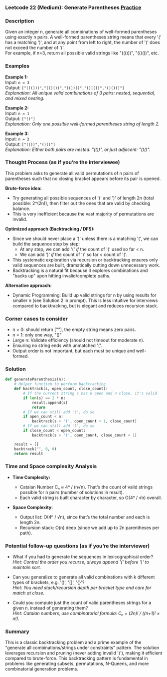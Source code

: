 ### Leetcode 22 (Medium): Generate Parentheses [Practice](https://leetcode.com/problems/generate-parentheses)

### Description  
Given an integer n, generate all combinations of well-formed parentheses using exactly n pairs. A well-formed parentheses string means that every '(' has a matching ')', and at any point from left to right, the number of ')' does not exceed the number of '('.  
For example, if n=3, return all possible valid strings like "((()))", "(()())", etc.

### Examples  

**Example 1:**  
Input: `n = 3`  
Output: `["((()))","(()())","(())()","()(())","()()()"]`  
*Explanation: All unique valid combinations of 3 pairs: nested, sequential, and mixed nesting.*

**Example 2:**  
Input: `n = 1`  
Output: `["()"]`  
*Explanation: Only one possible well-formed parentheses string of length 2.*

**Example 3:**  
Input: `n = 2`  
Output: `["(())","()()"]`  
*Explanation: Either both pairs are nested: "(())", or just adjacent: "()()".*


### Thought Process (as if you’re the interviewee)  
This problem asks to generate all valid permutations of n pairs of parentheses such that no closing bracket appears before its pair is opened.

**Brute-force idea:**  
- Try generating all possible sequences of '(' and ')' of length 2n (total possible: 2^(2n)), then filter out the ones that are valid by checking balance.
- This is very inefficient because the vast majority of permutations are invalid.

**Optimized approach (Backtracking / DFS):**  
- Since we should never place a ')' unless there is a matching '(', we can build the sequence step by step:
  - At any step, we can add '(' *if* the count of '(' used so far < n.
  - We can add ')' *if* the count of ')' so far < count of '('.
- This systematic exploration via recursion or backtracking ensures only valid sequences are built, dramatically cutting down unnecessary work.
- Backtracking is a natural fit because it explores combinations and "backs up" upon hitting invalid/complete paths.

**Alternative approach:**  
- Dynamic Programming: Build up valid strings for n by using results for smaller n (see Solution 2 in prompt). This is less intuitive for interviews compared to backtracking, but is elegant and reduces recursion stack.


### Corner cases to consider  
- n = 0: should return [""], the empty string means zero pairs.
- n = 1: only one way, "()"
- Large n: Validate efficiency (should not timeout for moderate n).
- Ensuring no string ends with unmatched '('.
- Output order is not important, but each must be unique and well-formed.


### Solution

```python
def generateParenthesis(n):
    # Helper function to perform backtracking
    def backtrack(s, open_count, close_count):
        # If the current string s has n open and n close, it's valid
        if len(s) == 2 * n:
            result.append(s)
            return
        # If we can still add '(', do so
        if open_count < n:
            backtrack(s + '(', open_count + 1, close_count)
        # If we can still add ')', do so
        if close_count < open_count:
            backtrack(s + ')', open_count, close_count + 1)

    result = []
    backtrack("", 0, 0)
    return result
```

### Time and Space complexity Analysis  

- **Time Complexity:**  
  - Catalan Number Cₙ ≈ 4ⁿ / (n√n). That's the count of valid strings possible for n pairs (number of solutions in result).
  - Each valid string is built character by character, so O(4ⁿ / √n) overall.

- **Space Complexity:**  
  - Output list: O(4ⁿ / √n), since that’s the total number and each is length 2n.
  - Recursion stack: O(n) deep (since we add up to 2n parentheses per path).


### Potential follow-up questions (as if you’re the interviewer)  

- What if you had to generate the sequences in lexicographical order?  
  *Hint: Control the order you recurse, always append '(' before ')' to maintain sort.*

- Can you generalize to generate all valid combinations with k different types of brackets, e.g. '()', '[]', '{}'?  
  *Hint: You need stack/recursion depth per bracket type and care for match at close.*

- Could you compute just the count of valid parentheses strings for a given n, instead of generating them?  
  *Hint: Catalan numbers, use combinatorial formula: Cₙ = (2n)! / ((n+1)! × n!).*


### Summary
This is a classic backtracking problem and a prime example of the "generate all combinations/strings under constraints" pattern. The solution leverages recursion and pruning (never adding invalid ')'), making it efficient compared to brute-force. This backtracking pattern is fundamental in problems like generating subsets, permutations, N-Queens, and more combinatorial generation problems.